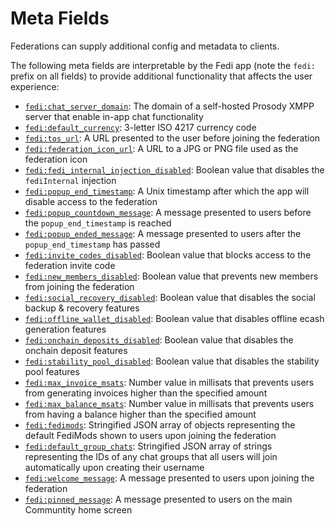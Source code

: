 # Meta Fields

Federations can supply additional config and metadata to clients.

The following meta fields are interpretable by the Fedi app (note the `fedi:` prefix on all fields) to provide additional functionality that affects the user experience:

* [`fedi:chat_server_domain`](chat_server_domain.md): The domain of a self-hosted Prosody XMPP server that enable in-app chat functionality
* [`fedi:default_currency`](default_currency.md): 3-letter ISO 4217 currency code
* [`fedi:tos_url`](tos_url.md): A URL presented to the user before joining the federation
* [`fedi:federation_icon_url`](federation_icon_url.md): A URL to a JPG or PNG file used as the federation icon
* [`fedi:fedi_internal_injection_disabled`](fedi_internal_injection_disabled.md): Boolean value that disables the `fediInternal` injection
* [`fedi:popup_end_timestamp`](popup_end_timestamp.md): A Unix timestamp after which the app will disable access to the federation
* [`fedi:popup_countdown_message`](popup_countdown_message.md): A message presented to users before the `popup_end_timestamp` is reached
* [`fedi:popup_ended_message`](popup_ended_message.md): A message presented to users after the `popup_end_timestamp` has passed
* [`fedi:invite_codes_disabled`](invite_codes_disabled.md): Boolean value that blocks access to the federation invite code
* [`fedi:new_members_disabled`](new_members_disabled.md): Boolean value that prevents new members from joining the federation
* [`fedi:social_recovery_disabled`](social_recovery_disabled.md): Boolean value that disables the social backup & recovery features
* [`fedi:offline_wallet_disabled`](offline_wallet_disabled.md): Boolean value that disables offline ecash generation features
* [`fedi:onchain_deposits_disabled`](onchain_deposits_disabled.md): Boolean value that disables the onchain deposit features
* [`fedi:stability_pool_disabled`](stability_pool_disabled.md): Boolean value that disables the stability pool features
* [`fedi:max_invoice_msats`](max_invoice_msats.md): Number value in millisats that prevents users from generating invoices higher than the specified amount
* [`fedi:max_balance_msats`](max_balance_msats.md): Number value in millisats that prevents users from having a balance higher than the specified amount
* [`fedi:fedimods`](fedimods.md): Stringified JSON array of objects representing the default FediMods shown to users upon joining the federation
* [`fedi:default_group_chats`](default_group_chats.md): Stringified JSON array of strings representing the IDs of any chat groups that all users will join automatically upon creating their username
* [`fedi:welcome_message`](welcome_message.md): A message presented to users upon joining the federation
* [`fedi:pinned_message`](pinned_message.md): A message presented to users on the main Communtity home screen
